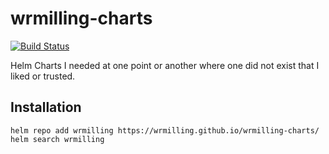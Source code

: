 # wrmilling-charts
[![Build Status](https://github.com/WRMilling/wrmilling-charts/workflows/Release%20Charts/badge.svg)](https://wrmilling.github.io/wrmilling-charts/)

Helm Charts I needed at one point or another where one did not exist that I liked or trusted.

## Installation

```
helm repo add wrmilling https://wrmilling.github.io/wrmilling-charts/
helm search wrmilling
```
